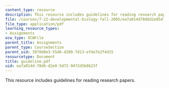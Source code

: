 ```yaml
---
content_type: resource
description: This resource includes guidelines for reading research papers.
file: /courses/7-22-developmental-biology-fall-2005/ea7a014d78d6d2e05d7294f2d5b8b23f_guideline.pdf
file_type: application/pdf
learning_resource_types:
- Assignments
ocw_type: OCWFile
parent_title: Assignments
parent_type: CourseSection
parent_uid: 3970d0e3-55d6-4209-7d13-ef4e7e2f4d15
resourcetype: Document
title: guideline.pdf
uid: ea7a014d-78d6-d2e0-5d72-94f2d5b8b23f
---
```

This resource includes guidelines for reading research papers.

